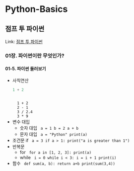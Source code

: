 # Python-Basics
점프 투 파이썬
-------------
Link: [점프 투 파이썬](https://wikidocs.net/book/1)
### 01장. 파이썬이란 무엇인가?
#### 01-5. 파이썬 둘러보기
* 사칙연산
  ```python
  1 + 2
  ```
  <code>
    1 + 2
    2 - 1
    3 / 2.4
    3 * 9
  </code>
* 변수 대입
  * 숫자 대입
    <code>
      a = 1
      b = 2
      a + b
    </code>
  * 문자 대입
    <code>
      a = "Python"
      print(a)
    </code>
* 조건문 if
  <code>
    a = 3
    if a > 1:
      print("a is greater than 1")
  </code>
* 반복문
  * for
    <code>
      for a in [1, 2, 3]:
        print(a)
    </code>
  * while
    <code>
      i = 0
      while i < 3:
        i = i + 1
        print(i)
    </code>
* 함수
  <code>
    def sum(a, b):
      return a+b
    print(sum(3,4))
  </code>
